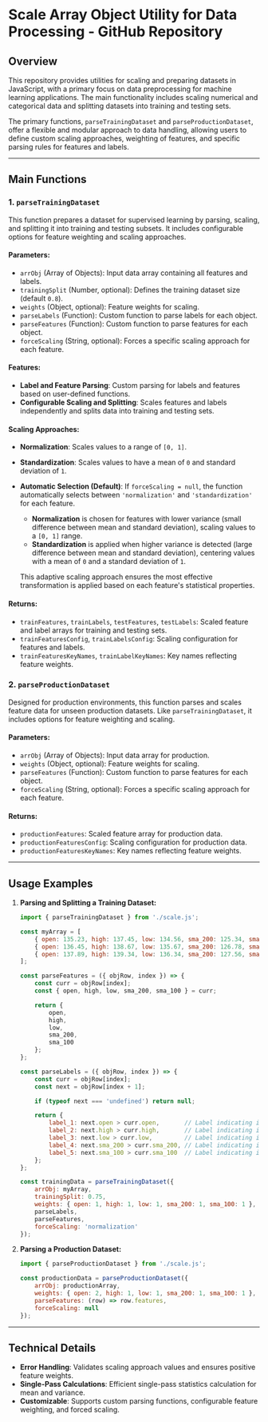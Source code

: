 # Scale Array Object Utility for Data Processing - GitHub Repository

## Overview

This repository provides utilities for scaling and preparing datasets in JavaScript, with a primary focus on data preprocessing for machine learning applications. The main functionality includes scaling numerical and categorical data and splitting datasets into training and testing sets.

The primary functions, `parseTrainingDataset` and `parseProductionDataset`, offer a flexible and modular approach to data handling, allowing users to define custom scaling approaches, weighting of features, and specific parsing rules for features and labels.

---

## Main Functions

### 1. `parseTrainingDataset`

This function prepares a dataset for supervised learning by parsing, scaling, and splitting it into training and testing subsets. It includes configurable options for feature weighting and scaling approaches.

#### Parameters:
- `arrObj` (Array of Objects): Input data array containing all features and labels.
- `trainingSplit` (Number, optional): Defines the training dataset size (default `0.8`).
- `weights` (Object, optional): Feature weights for scaling.
- `parseLabels` (Function): Custom function to parse labels for each object.
- `parseFeatures` (Function): Custom function to parse features for each object.
- `forceScaling` (String, optional): Forces a specific scaling approach for each feature.

#### Features:
- **Label and Feature Parsing**: Custom parsing for labels and features based on user-defined functions.
- **Configurable Scaling and Splitting**: Scales features and labels independently and splits data into training and testing sets.

#### Scaling Approaches:
- **Normalization**: Scales values to a range of `[0, 1]`.
- **Standardization**: Scales values to have a mean of `0` and standard deviation of `1`.
- **Automatic Selection (Default)**: If `forceScaling = null`, the function automatically selects between `'normalization'` and `'standardization'` for each feature. 
    - **Normalization** is chosen for features with lower variance (small difference between mean and standard deviation), scaling values to a `[0, 1]` range.
    - **Standardization** is applied when higher variance is detected (large difference between mean and standard deviation), centering values with a mean of `0` and a standard deviation of `1`.

    This adaptive scaling approach ensures the most effective transformation is applied based on each feature's statistical properties.

#### Returns:
- `trainFeatures`, `trainLabels`, `testFeatures`, `testLabels`: Scaled feature and label arrays for training and testing sets.
- `trainFeaturesConfig`, `trainLabelsConfig`: Scaling configuration for features and labels.
- `trainFeaturesKeyNames`, `trainLabelKeyNames`: Key names reflecting feature weights.

### 2. `parseProductionDataset`

Designed for production environments, this function parses and scales feature data for unseen production datasets. Like `parseTrainingDataset`, it includes options for feature weighting and scaling.

#### Parameters:
- `arrObj` (Array of Objects): Input data array for production.
- `weights` (Object, optional): Feature weights for scaling.
- `parseFeatures` (Function): Custom function to parse features for each object.
- `forceScaling` (String, optional): Forces a specific scaling approach for each feature.

#### Returns:
- `productionFeatures`: Scaled feature array for production data.
- `productionFeaturesConfig`: Scaling configuration for production data.
- `productionFeaturesKeyNames`: Key names reflecting feature weights.

---

## Usage Examples

1. **Parsing and Splitting a Training Dataset:**

    ```javascript
    import { parseTrainingDataset } from './scale.js';

    const myArray = [
        { open: 135.23, high: 137.45, low: 134.56, sma_200: 125.34, sma_100: 130.56 },
        { open: 136.45, high: 138.67, low: 135.67, sma_200: 126.78, sma_100: 131.45 },
        { open: 137.89, high: 139.34, low: 136.34, sma_200: 127.56, sma_100: 132.78 }
    ];

    const parseFeatures = ({ objRow, index }) => {
        const curr = objRow[index];
        const { open, high, low, sma_200, sma_100 } = curr;

        return {
            open,
            high,
            low,
            sma_200,
            sma_100
        };
    };

    const parseLabels = ({ objRow, index }) => {
        const curr = objRow[index];
        const next = objRow[index + 1];

        if (typeof next === 'undefined') return null;

        return {
            label_1: next.open > curr.open,       // Label indicating if the next open price is higher than the current
            label_2: next.high > curr.high,       // Label indicating if the next high price is higher than the current
            label_3: next.low > curr.low,         // Label indicating if the next low price is higher than the current
            label_4: next.sma_200 > curr.sma_200, // Label indicating if the next 200-day SMA is higher than the current
            label_5: next.sma_100 > curr.sma_100  // Label indicating if the next 100-day SMA is higher than the current
        };
    };

    const trainingData = parseTrainingDataset({
        arrObj: myArray,
        trainingSplit: 0.75,
        weights: { open: 1, high: 1, low: 1, sma_200: 1, sma_100: 1 },
        parseLabels,
        parseFeatures,
        forceScaling: 'normalization'
    });
    ```

2. **Parsing a Production Dataset:**

    ```javascript
    import { parseProductionDataset } from './scale.js';

    const productionData = parseProductionDataset({
        arrObj: productionArray,
        weights: { open: 2, high: 1, low: 1, sma_200: 1, sma_100: 1 },
        parseFeatures: (row) => row.features,
        forceScaling: null
    });
    ```

---

## Technical Details

- **Error Handling**: Validates scaling approach values and ensures positive feature weights.
- **Single-Pass Calculations**: Efficient single-pass statistics calculation for mean and variance.
- **Customizable**: Supports custom parsing functions, configurable feature weighting, and forced scaling.